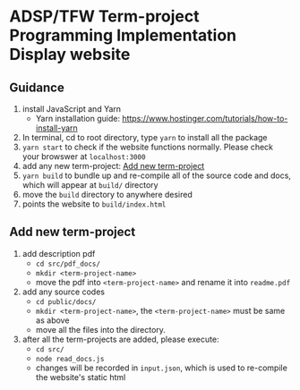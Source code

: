 # ADSP/TFW Term-project Programming Implementation Display website

## Guidance
1. install JavaScript and Yarn 
    - Yarn installation guide: https://www.hostinger.com/tutorials/how-to-install-yarn
2. In terminal, cd to root directory, type ```yarn``` to install all the package
3. ```yarn start``` to check if the website functions normally. Please check your browswer at ```localhost:3000```
4. add any new term-project: [Add new term-project](#Add-new-term-project)
5. ```yarn build``` to bundle up and re-compile all of the source code and docs, which will appear at ```build/``` directory
6. move the ```build``` directory to anywhere desired
7. points the website to ```build/index.html```


## Add new term-project
1. add description pdf
    - ```cd src/pdf_docs/```
    - ```mkdir <term-project-name>```
    - move the pdf into ```<term-project-name>``` and rename it into ```readme.pdf```
2. add any source codes 
    - ```cd public/docs/```
    - ```mkdir <term-project-name>```, the ```<term-project-name>``` must be same as above
    - move all the files into the directory.
3. after all the term-projects are added, please execute:
    - ```cd src/```
    - ```node read_docs.js```
    - changes will be recorded in ```input.json```, which is used to re-compile the website's static html
